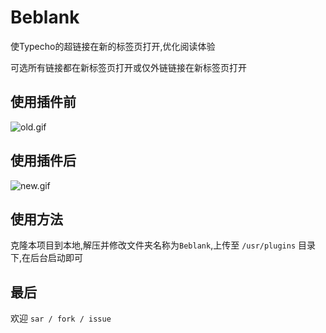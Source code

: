 # Beblank

使Typecho的超链接在新的标签页打开,优化阅读体验

可选所有链接都在新标签页打开或仅外链链接在新标签页打开


## 使用插件前

![old.gif](https://i.loli.net/2019/02/22/5c6fc6465d8c4.gif)

## 使用插件后

![new.gif](https://i.loli.net/2019/02/22/5c6fc6ad766fd.gif)

## 使用方法

克隆本项目到本地,解压并修改文件夹名称为`Beblank`,上传至 `/usr/plugins` 目录下,在后台启动即可 

## 最后

欢迎 `sar / fork / issue`







